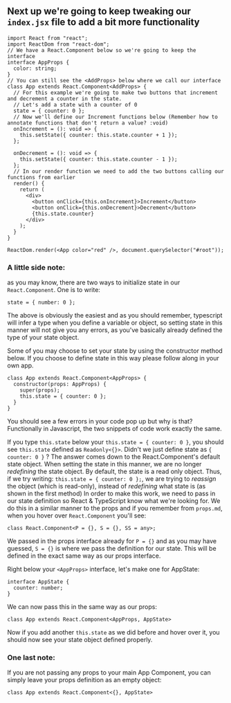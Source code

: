 ## Next up we're going to keep tweaking our `index.jsx` file to add a bit more functionality

```tsx
import React from "react";
import ReactDom from "react-dom";
// We have a React.Component below so we're going to keep the interface
interface AppProps {
  color: string;
}
// You can still see the <AddProps> below where we call our interface
class App extends React.Component<AddProps> {
  // For this example we're going to make two buttons that increment and decrement a counter in the state.
  // Let's add a state with a counter of 0
  state = { counter: 0 };
  // Now we'll define our Increment functions below (Remember how to annotate functions that don't return a value? :void)
  onIncrement = (): void => {
    this.setState({ counter: this.state.counter + 1 });
  };

  onDecrement = (): void => {
    this.setState({ counter: this.state.counter - 1 });
  };
  // In our render function we need to add the two buttons calling our functions from earlier
  render() {
    return (
      <div>
        <button onClick={this.onIncrement}>Increment</button>
        <button onClick={this.onDecrement}>Decrement</button>
        {this.state.counter}
      </div>
    );
  }
}

ReactDom.render(<App color="red" />, document.querySelector("#root"));
```

### A little side note:

as you may know, there are two ways to initialize state in our `React.Component`. One is to write:

```tsx
state = { number: 0 };
```

The above is obviously the easiest and as you should remember, typescript will infer a type when you define a variable or object, so setting state in this manner will not give you any errors, as you've basically already defined the type of your state object.

Some of you may choose to set your state by using the constructor method below. If you choose to define state in this way please follow along in your own app.

```tsx
class App extends React.Component<AppProps> {
  constructor(props: AppProps) {
    super(props);
    this.state = { counter: 0 };
  }
}
```

You should see a few errors in your code pop up but why is that? Functionally in Javascript, the two snippets of code work exactly the same.

If you type `this.state` below your `this.state = { counter: 0 }`, you should see `this.state` defined as `Readonly<{}>`. Didn't we just define state as `{ counter: 0 }` ?
The answer comes down to the React.Component's default state object.
When setting the state in this manner, we are no longer _redefining_ the state object. By default, the state is a read only object. Thus, if we try writing: `this.state = { counter: 0 };`, we are trying to _reassign_ the object (which is read-only), instead of _redefining_ what state is (as shown in the first method)
In order to make this work, we need to pass in our state definition so React & TypeScript know what we're looking for.
We do this in a similar manner to the props and if you remember from `props.md`, when you hover over `React.Component` you'll see:

```tsx
class React.Component<P = {}, S = {}, SS = any>;
```

We passed in the props interface already for `P = {}` and as you may have guessed, `S = {}` is where we pass the definition for our state.
This will be defined in the exact same way as our props interface.

Right below your `<AppProps>` interface, let's make one for AppState:

```tsx
interface AppState {
  counter: number;
}
```

We can now pass this in the same way as our props:

```tsx
class App extends React.Component<AppProps, AppState>
```

Now if you add another `this.state` as we did before and hover over it, you should now see your state object defined properly.

### One last note:

If you are not passing any props to your main App Component, you can simply leave your props definition as an empty object:

```tsx
class App extends React.Component<{}, AppState>
```
